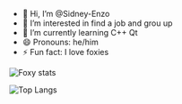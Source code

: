 - 👋 Hi, I’m @Sidney-Enzo
- 👀 I’m interested in find a job and grou up
- 🌱 I’m currently learning C++ Qt
- 😄 Pronouns: he/him
- ⚡ Fun fact: I love foxies

![Foxy stats](https://github-readme-stats.vercel.app/api?username=Sidney-Enzo&show_icons=true&theme=monokai)

![Top Langs](https://github-readme-stats.vercel.app/api/top-langs/?username=Sidney-Enzo&hide_progress=true&theme=monokai)
<!---
Sidney-Enzo/Sidney-Enzo is a ✨ special ✨ repository because its `README.md` (this file) appears on your GitHub profile.
You can click the Preview link to take a look at your changes.
--->
